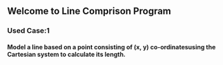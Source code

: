 ## Welcome to Line Comprison Program
### Used Case:1
#### Model a line based on a point consisting of (x, y) co-ordinatesusing the Cartesian system to calculate its length.

